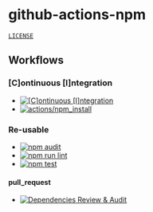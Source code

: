 # github-actions-npm

[`LICENSE`](./LICENSE.md)

## Workflows

### [C]ontinuous [I]ntegration

- [![[C]ontinuous [I]ntegration](https://github.com/percebus/github-actions-npm/actions/workflows/always.yml/badge.svg)](https://github.com/percebus/github-actions-npm/actions/workflows/always.yml)
- [![actions/npm_install](https://github.com/percebus/github-actions-npm/actions/workflows/action_npm_install.yml/badge.svg)](https://github.com/percebus/github-actions-npm/actions/workflows/action_npm_install.yml)

### Re-usable

- [![npm audit](https://github.com/percebus/github-actions-npm/actions/workflows/npm_audit.yml/badge.svg)](https://github.com/percebus/github-actions-npm/actions/workflows/npm_audit.yml)
- [![npm run lint](https://github.com/percebus/github-actions-npm/actions/workflows/npm_run_lint.yml/badge.svg)](https://github.com/percebus/github-actions-npm/actions/workflows/npm_run_lint.yml)
- [![npm test](https://github.com/percebus/github-actions-npm/actions/workflows/npm_test.yml/badge.svg)](https://github.com/percebus/github-actions-npm/actions/workflows/npm_test.yml)

#### pull_request

- [![Dependencies Review & Audit](https://github.com/percebus/github-actions-npm/actions/workflows/dependency-review.yml/badge.svg?event=pull_request)](https://github.com/percebus/github-actions-npm/actions/workflows/dependency-review.yml)
